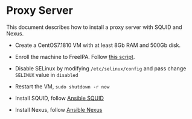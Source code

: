 # Proxy Server

This document describes how to install a proxy server with SQUID and Nexus.

* Create a CentOS7.1810 VM with at least 8Gb RAM and 500Gb disk.

* Enroll the machine to FreeIPA. Follow [this script](../../freeipa/client/install-centos7-1810.sh).

* Disable SELinux by modifying `/etc/selinux/config` and pass change `SELINUX` value in `disabled`

* Restart the VM, `sudo shutdown -r now`

* Install SQUID, follow [Ansible SQUID](../../ansible/squid/README.md)

* Install Nexus, follow [Ansible Nexus](../../ansible/nexus/docs/README.md)

